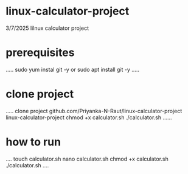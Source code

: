 # linux-calculator-project
3/7/2025 lilnux calculator project 

# prerequisites
.....
sudo yum instal git -y
or
sudo apt install git -y 
.....

# clone project
.....
clone project github.com/Priyanka-N-Raut/linux-calculator-project
linux-calculator-project
chmod +x calculator.sh 
./calculator.sh
......

# how to run
....
touch calculator.sh
nano calculator.sh 
chmod +x calculator.sh 
./calculator.sh 
....
